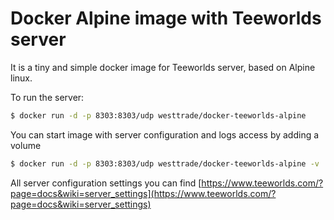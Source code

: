 # Docker Alpine image with Teeworlds server

It is a tiny and simple docker image for Teeworlds server, based on Alpine linux.

To run the server:

```bash
$ docker run -d -p 8303:8303/udp westtrade/docker-teeworlds-alpine 
```

You can start image with server configuration and logs access by adding a volume
```bash
$ docker run -d -p 8303:8303/udp westtrade/docker-teeworlds-alpine -v ./my-teeworlds-conf:/opt/teeworlds/data
```

All server configuration settings you can find [https://www.teeworlds.com/?page=docs&wiki=server_settings](https://www.teeworlds.com/?page=docs&wiki=server_settings)

